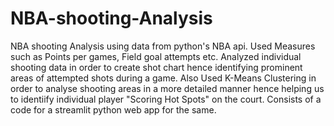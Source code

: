 # NBA-shooting-Analysis
NBA shooting Analysis using data from python's NBA api. Used Measures such as Points per games, Field goal attempts etc. Analyzed individual shooting data in order to create shot chart hence identifying prominent areas of attempted shots during a game. Also Used K-Means Clustering in order to analyse shooting areas in a more detailed manner hence helping us to identiify individual player "Scoring Hot Spots" on the court.
Consists of a code for a streamlit python web app for the same.
